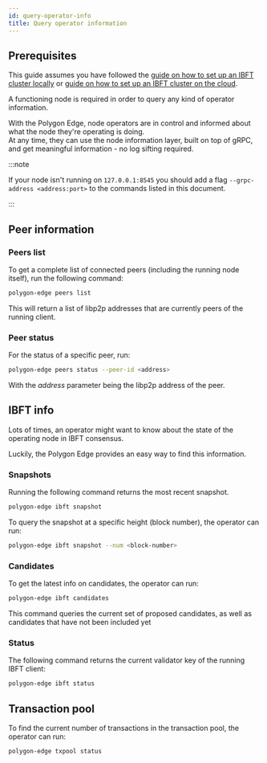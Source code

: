 ```yaml
---
id: query-operator-info
title: Query operator information
---
```


## Prerequisites

This guide assumes you have followed the [guide on how to set up an IBFT cluster locally](/docs/get-started/set-up-ibft-locally) or [guide on how to set up an IBFT cluster on the cloud](/docs/get-started/set-up-ibft-on-the-cloud).

A functioning node is required in order to query any kind of operator information.

With the Polygon Edge, node operators are in control and informed about what the node they're operating is doing.<br />
At any time, they can use the node information layer, built on top of gRPC, and get meaningful information - no log sifting required.

:::note

If your node isn't running on `127.0.0.1:8545` you should add a flag `--grpc-address <address:port>` to the commands listed in this document.

:::

## Peer information

### Peers list

To get a complete list of connected peers (including the running node itself), run the following command:
````bash
polygon-edge peers list
````

This will return a list of libp2p addresses that are currently peers of the running client.

### Peer status

For the status of a specific peer, run:
````bash
polygon-edge peers status --peer-id <address>
````
With the *address* parameter being the libp2p address of the peer.

## IBFT info

Lots of times, an operator might want to know about the state of the operating node in IBFT consensus.

Luckily, the Polygon Edge provides an easy way to find this information.

### Snapshots

Running the following command returns the most recent snapshot.
````bash
polygon-edge ibft snapshot
````
To query the snapshot at a specific height (block number), the operator can run:
````bash
polygon-edge ibft snapshot --num <block-number>
````

### Candidates

To get the latest info on candidates, the operator can run:
````bash
polygon-edge ibft candidates
````
This command queries the current set of proposed candidates, as well as candidates that have not been included yet

### Status

The following command returns the current validator key of the running IBFT client:
````bash
polygon-edge ibft status
````

## Transaction pool

To find the current number of transactions in the transaction pool, the operator can run:
````bash
polygon-edge txpool status
````
